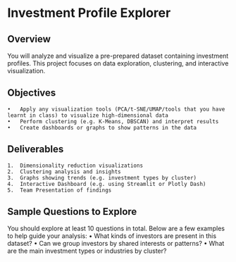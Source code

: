 # Investment Profile Explorer

## Overview

You will analyze and visualize a pre-prepared dataset containing investment profiles. This project focuses on data exploration, clustering, and interactive visualization.

## Objectives
	•	Apply any visualization tools (PCA/t-SNE/UMAP/tools that you have learnt in class) to visualize high-dimensional data
	•	Perform clustering (e.g. K-Means, DBSCAN) and interpret results
	•	Create dashboards or graphs to show patterns in the data

## Deliverables
	1.	Dimensionality reduction visualizations
	2.	Clustering analysis and insights
	3.	Graphs showing trends (e.g. investment types by cluster)
	4.	Interactive Dashboard (e.g. using Streamlit or Plotly Dash)
	5.	Team Presentation of findings

## Sample Questions to Explore
You should explore at least 10 questions in total. Below are a few examples to help guide your analysis:
	•	What kinds of investors are present in this dataset?
	•	Can we group investors by shared interests or patterns?
	•	What are the main investment types or industries by cluster?
